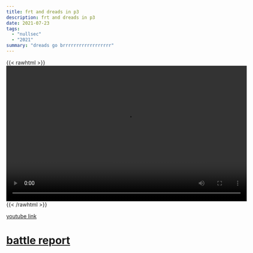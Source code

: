 ```yaml
---
title: frt and dreads in p3
description: frt and dreads in p3
date: 2021-07-23
tags:
  - "nullsec"
  - "2021"
summary: "dreads go brrrrrrrrrrrrrrrrrr"
---
```


{{< rawhtml >}}<video width="640" height="360" controls>
<source src="https://crowdfile.net/snuffed/frt-dreads-p3en.mp4" type="video/mp4">
Your browser does not support the video tag.</video>{{< /rawhtml >}}

[youtube link](https://www.youtube.com/watch?v=cPcDE57gkVw)

# [battle report](https://br.evetools.org/br/60fb18c280a5cd0019ff56f7)
